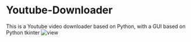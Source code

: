 # Youtube-Downloader
This is a Youtube video downloader based on Python, with a GUI based on Python tkinter
![view](view.PNG)

